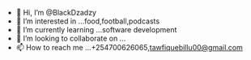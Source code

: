 - 👋 Hi, I’m @BlackDzadzy
- 👀 I’m interested in ...food,football,podcasts
- 🌱 I’m currently learning ...software development
- 💞️ I’m looking to collaborate on ...
- 📫 How to reach me ...+254700626065,tawfiquebillu00@gmail.com

<!---
BlackDzadzy/BlackDzadzy is a ✨ special ✨ repository because its `README.md` (this file) appears on your GitHub profile.
You can click the Preview link to take a look at your changes.
--->
